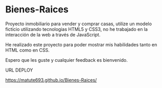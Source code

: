 # Bienes-Raices
Proyecto inmobiliario para vender y comprar casas, utilize un modelo ficticio utilizando tecnologias HTML5 y CSS3, 
no he trabajado en la interacción de la web a través de JavaScript.

He realizado este proyecto para poder mostrar mis habilidades tanto en HTML como en CSS.

Espero que les guste y cualquier feedback es bienvenido.


URL DEPLOY

https://matute693.github.io/Bienes-Raices/
